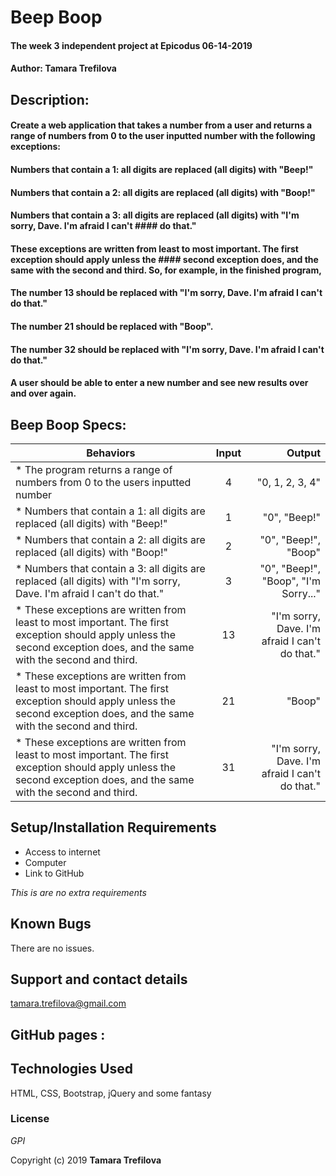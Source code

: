 
# Beep Boop

#### The week 3 independent project at Epicodus 06-14-2019

#### Author: Tamara Trefilova


## Description:

#### Create a web application that takes a number from a user and returns a range of numbers from 0 to the user inputted number with the following exceptions:

#### Numbers that contain a 1: all digits are replaced (all digits) with "Beep!"
#### Numbers that contain a 2: all digits are replaced (all digits) with "Boop!"
#### Numbers that contain a 3: all digits are replaced (all digits) with "I'm sorry, Dave. I'm afraid I can't #### do that."
#### These exceptions are written from least to most important. The first exception should apply unless the #### second exception does, and the same with the second and third. So, for example, in the finished program,

#### The number 13 should be replaced with "I'm sorry, Dave. I'm afraid I can't do that."
#### The number 21 should be replaced with "Boop".
#### The number 32 should be replaced with "I'm sorry, Dave. I'm afraid I can't do that."
#### A user should be able to enter a new number and see new results over and over again.
## Beep Boop Specs:

| Behaviors       | Input           | Output      |
| ------------- |:-----------------:| -----------:|
| * The program returns a range of numbers from 0 to the users inputted number   | 4    | "0, 1, 2, 3, 4"    |
| * Numbers that contain a 1: all digits are replaced (all digits) with "Beep!"    | 1     | "0", "Beep!"    |
| * Numbers that contain a 2: all digits are replaced (all digits) with "Boop!"     | 2  | "0", "Beep!", "Boop"   |
| * Numbers that contain a 3: all digits are replaced (all digits) with "I'm sorry, Dave. I'm afraid I can't do that."     | 3   | "0", "Beep!", "Boop", "I'm Sorry..."      |
| * These exceptions are written from least to most important. The first exception should apply unless the second exception does, and the same with the second and third.     | 13    | "I'm sorry, Dave. I'm afraid I can't do that."      |
| * These exceptions are written from least to most important. The first exception should apply unless the second exception does, and the same with the second and third.    | 21   | "Boop"      |
| * These exceptions are written from least to most important. The first exception should apply unless the second exception does, and the same with the second and third.    | 31       |"I'm sorry, Dave. I'm afraid I can't do that." |


## Setup/Installation Requirements

* Access to internet
* Computer
* Link to GitHub


_This is are no extra requirements_

## Known Bugs

There are no issues.

## Support and contact details

tamara.trefilova@gmail.com
## GitHub pages :

## Technologies Used

HTML, CSS, Bootstrap, jQuery and some fantasy

### License

*GPI*

Copyright (c) 2019 **Tamara Trefilova**
